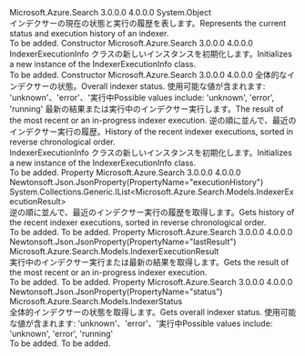 <Type Name="IndexerExecutionInfo" FullName="Microsoft.Azure.Search.Models.IndexerExecutionInfo">
  <TypeSignature Language="C#" Value="public class IndexerExecutionInfo" />
  <TypeSignature Language="ILAsm" Value=".class public auto ansi beforefieldinit IndexerExecutionInfo extends System.Object" />
  <TypeSignature Language="DocId" Value="T:Microsoft.Azure.Search.Models.IndexerExecutionInfo" />
  <TypeSignature Language="VB.NET" Value="Public Class IndexerExecutionInfo" />
  <TypeSignature Language="F#" Value="type IndexerExecutionInfo = class" />
  <AssemblyInfo>
    <AssemblyName>Microsoft.Azure.Search</AssemblyName>
    <AssemblyVersion>3.0.0.0</AssemblyVersion>
    <AssemblyVersion>4.0.0.0</AssemblyVersion>
  </AssemblyInfo>
  <Base>
    <BaseTypeName>System.Object</BaseTypeName>
  </Base>
  <Interfaces />
  <Docs>
    <summary>
            <span data-ttu-id="316ce-101">インデクサーの現在の状態と実行の履歴を表します。</span><span class="sxs-lookup"><span data-stu-id="316ce-101">Represents the current status and execution history of an indexer.</span></span>
            </summary>
    <remarks>To be added.</remarks>
  </Docs>
  <Members>
    <Member MemberName=".ctor">
      <MemberSignature Language="C#" Value="public IndexerExecutionInfo ();" />
      <MemberSignature Language="ILAsm" Value=".method public hidebysig specialname rtspecialname instance void .ctor() cil managed" />
      <MemberSignature Language="DocId" Value="M:Microsoft.Azure.Search.Models.IndexerExecutionInfo.#ctor" />
      <MemberSignature Language="VB.NET" Value="Public Sub New ()" />
      <MemberType>Constructor</MemberType>
      <AssemblyInfo>
        <AssemblyName>Microsoft.Azure.Search</AssemblyName>
        <AssemblyVersion>3.0.0.0</AssemblyVersion>
        <AssemblyVersion>4.0.0.0</AssemblyVersion>
      </AssemblyInfo>
      <Parameters />
      <Docs>
        <summary>
            <span data-ttu-id="316ce-102">IndexerExecutionInfo クラスの新しいインスタンスを初期化します。</span><span class="sxs-lookup"><span data-stu-id="316ce-102">Initializes a new instance of the IndexerExecutionInfo class.</span></span>
            </summary>
        <remarks>To be added.</remarks>
      </Docs>
    </Member>
    <Member MemberName=".ctor">
      <MemberSignature Language="C#" Value="public IndexerExecutionInfo (Microsoft.Azure.Search.Models.IndexerStatus status = Microsoft.Azure.Search.Models.IndexerStatus.Unknown, Microsoft.Azure.Search.Models.IndexerExecutionResult lastResult = null, System.Collections.Generic.IList&lt;Microsoft.Azure.Search.Models.IndexerExecutionResult&gt; executionHistory = null);" />
      <MemberSignature Language="ILAsm" Value=".method public hidebysig specialname rtspecialname instance void .ctor(valuetype Microsoft.Azure.Search.Models.IndexerStatus status, class Microsoft.Azure.Search.Models.IndexerExecutionResult lastResult, class System.Collections.Generic.IList`1&lt;class Microsoft.Azure.Search.Models.IndexerExecutionResult&gt; executionHistory) cil managed" />
      <MemberSignature Language="DocId" Value="M:Microsoft.Azure.Search.Models.IndexerExecutionInfo.#ctor(Microsoft.Azure.Search.Models.IndexerStatus,Microsoft.Azure.Search.Models.IndexerExecutionResult,System.Collections.Generic.IList{Microsoft.Azure.Search.Models.IndexerExecutionResult})" />
      <MemberSignature Language="VB.NET" Value="Public Sub New (Optional status As IndexerStatus = Microsoft.Azure.Search.Models.IndexerStatus.Unknown, Optional lastResult As IndexerExecutionResult = null, Optional executionHistory As IList(Of IndexerExecutionResult) = null)" />
      <MemberSignature Language="F#" Value="new Microsoft.Azure.Search.Models.IndexerExecutionInfo : Microsoft.Azure.Search.Models.IndexerStatus * Microsoft.Azure.Search.Models.IndexerExecutionResult * System.Collections.Generic.IList&lt;Microsoft.Azure.Search.Models.IndexerExecutionResult&gt; -&gt; Microsoft.Azure.Search.Models.IndexerExecutionInfo" Usage="new Microsoft.Azure.Search.Models.IndexerExecutionInfo (status, lastResult, executionHistory)" />
      <MemberType>Constructor</MemberType>
      <AssemblyInfo>
        <AssemblyName>Microsoft.Azure.Search</AssemblyName>
        <AssemblyVersion>3.0.0.0</AssemblyVersion>
        <AssemblyVersion>4.0.0.0</AssemblyVersion>
      </AssemblyInfo>
      <Parameters>
        <Parameter Name="status" Type="Microsoft.Azure.Search.Models.IndexerStatus" />
        <Parameter Name="lastResult" Type="Microsoft.Azure.Search.Models.IndexerExecutionResult" />
        <Parameter Name="executionHistory" Type="System.Collections.Generic.IList&lt;Microsoft.Azure.Search.Models.IndexerExecutionResult&gt;" />
      </Parameters>
      <Docs>
        <param name="status"><span data-ttu-id="316ce-103">全体的なインデクサーの状態。</span><span class="sxs-lookup"><span data-stu-id="316ce-103">Overall indexer status.</span></span> <span data-ttu-id="316ce-104">使用可能な値が含まれます: 'unknown'、'error'、'実行中</span><span class="sxs-lookup"><span data-stu-id="316ce-104">Possible values include: 'unknown', 'error', 'running'</span></span></param>
        <param name="lastResult"><span data-ttu-id="316ce-105">最新の結果または実行中のインデクサー実行します。</span><span class="sxs-lookup"><span data-stu-id="316ce-105">The result of the most recent or an in-progress indexer execution.</span></span></param>
        <param name="executionHistory"><span data-ttu-id="316ce-106">逆の順に並んで、最近のインデクサー実行の履歴。</span><span class="sxs-lookup"><span data-stu-id="316ce-106">History of the recent indexer executions, sorted in reverse chronological order.</span></span></param>
        <summary>
            <span data-ttu-id="316ce-107">IndexerExecutionInfo クラスの新しいインスタンスを初期化します。</span><span class="sxs-lookup"><span data-stu-id="316ce-107">Initializes a new instance of the IndexerExecutionInfo class.</span></span>
            </summary>
        <remarks>To be added.</remarks>
      </Docs>
    </Member>
    <Member MemberName="ExecutionHistory">
      <MemberSignature Language="C#" Value="public System.Collections.Generic.IList&lt;Microsoft.Azure.Search.Models.IndexerExecutionResult&gt; ExecutionHistory { get; protected set; }" />
      <MemberSignature Language="ILAsm" Value=".property instance class System.Collections.Generic.IList`1&lt;class Microsoft.Azure.Search.Models.IndexerExecutionResult&gt; ExecutionHistory" />
      <MemberSignature Language="DocId" Value="P:Microsoft.Azure.Search.Models.IndexerExecutionInfo.ExecutionHistory" />
      <MemberSignature Language="VB.NET" Value="Public Property ExecutionHistory As IList(Of IndexerExecutionResult)" />
      <MemberSignature Language="F#" Value="member this.ExecutionHistory : System.Collections.Generic.IList&lt;Microsoft.Azure.Search.Models.IndexerExecutionResult&gt; with get, set" Usage="Microsoft.Azure.Search.Models.IndexerExecutionInfo.ExecutionHistory" />
      <MemberType>Property</MemberType>
      <AssemblyInfo>
        <AssemblyName>Microsoft.Azure.Search</AssemblyName>
        <AssemblyVersion>3.0.0.0</AssemblyVersion>
        <AssemblyVersion>4.0.0.0</AssemblyVersion>
      </AssemblyInfo>
      <Attributes>
        <Attribute>
          <AttributeName>Newtonsoft.Json.JsonProperty(PropertyName="executionHistory")</AttributeName>
        </Attribute>
      </Attributes>
      <ReturnValue>
        <ReturnType>System.Collections.Generic.IList&lt;Microsoft.Azure.Search.Models.IndexerExecutionResult&gt;</ReturnType>
      </ReturnValue>
      <Docs>
        <summary>
            <span data-ttu-id="316ce-108">逆の順に並んで、最近のインデクサー実行の履歴を取得します。</span><span class="sxs-lookup"><span data-stu-id="316ce-108">Gets history of the recent indexer executions, sorted in reverse chronological order.</span></span>
            </summary>
        <value>To be added.</value>
        <remarks>To be added.</remarks>
      </Docs>
    </Member>
    <Member MemberName="LastResult">
      <MemberSignature Language="C#" Value="public Microsoft.Azure.Search.Models.IndexerExecutionResult LastResult { get; protected set; }" />
      <MemberSignature Language="ILAsm" Value=".property instance class Microsoft.Azure.Search.Models.IndexerExecutionResult LastResult" />
      <MemberSignature Language="DocId" Value="P:Microsoft.Azure.Search.Models.IndexerExecutionInfo.LastResult" />
      <MemberSignature Language="VB.NET" Value="Public Property LastResult As IndexerExecutionResult" />
      <MemberSignature Language="F#" Value="member this.LastResult : Microsoft.Azure.Search.Models.IndexerExecutionResult with get, set" Usage="Microsoft.Azure.Search.Models.IndexerExecutionInfo.LastResult" />
      <MemberType>Property</MemberType>
      <AssemblyInfo>
        <AssemblyName>Microsoft.Azure.Search</AssemblyName>
        <AssemblyVersion>3.0.0.0</AssemblyVersion>
        <AssemblyVersion>4.0.0.0</AssemblyVersion>
      </AssemblyInfo>
      <Attributes>
        <Attribute>
          <AttributeName>Newtonsoft.Json.JsonProperty(PropertyName="lastResult")</AttributeName>
        </Attribute>
      </Attributes>
      <ReturnValue>
        <ReturnType>Microsoft.Azure.Search.Models.IndexerExecutionResult</ReturnType>
      </ReturnValue>
      <Docs>
        <summary>
            <span data-ttu-id="316ce-109">実行中のインデクサー実行または最新の結果を取得します。</span><span class="sxs-lookup"><span data-stu-id="316ce-109">Gets the result of the most recent or an in-progress indexer execution.</span></span>
            </summary>
        <value>To be added.</value>
        <remarks>To be added.</remarks>
      </Docs>
    </Member>
    <Member MemberName="Status">
      <MemberSignature Language="C#" Value="public Microsoft.Azure.Search.Models.IndexerStatus Status { get; protected set; }" />
      <MemberSignature Language="ILAsm" Value=".property instance valuetype Microsoft.Azure.Search.Models.IndexerStatus Status" />
      <MemberSignature Language="DocId" Value="P:Microsoft.Azure.Search.Models.IndexerExecutionInfo.Status" />
      <MemberSignature Language="VB.NET" Value="Public Property Status As IndexerStatus" />
      <MemberSignature Language="F#" Value="member this.Status : Microsoft.Azure.Search.Models.IndexerStatus with get, set" Usage="Microsoft.Azure.Search.Models.IndexerExecutionInfo.Status" />
      <MemberType>Property</MemberType>
      <AssemblyInfo>
        <AssemblyName>Microsoft.Azure.Search</AssemblyName>
        <AssemblyVersion>3.0.0.0</AssemblyVersion>
        <AssemblyVersion>4.0.0.0</AssemblyVersion>
      </AssemblyInfo>
      <Attributes>
        <Attribute>
          <AttributeName>Newtonsoft.Json.JsonProperty(PropertyName="status")</AttributeName>
        </Attribute>
      </Attributes>
      <ReturnValue>
        <ReturnType>Microsoft.Azure.Search.Models.IndexerStatus</ReturnType>
      </ReturnValue>
      <Docs>
        <summary>
            <span data-ttu-id="316ce-110">全体的インデクサーの状態を取得します。</span><span class="sxs-lookup"><span data-stu-id="316ce-110">Gets overall indexer status.</span></span> <span data-ttu-id="316ce-111">使用可能な値が含まれます: 'unknown'、'error'、'実行中</span><span class="sxs-lookup"><span data-stu-id="316ce-111">Possible values include: 'unknown', 'error', 'running'</span></span>
            </summary>
        <value>To be added.</value>
        <remarks>To be added.</remarks>
      </Docs>
    </Member>
  </Members>
</Type>